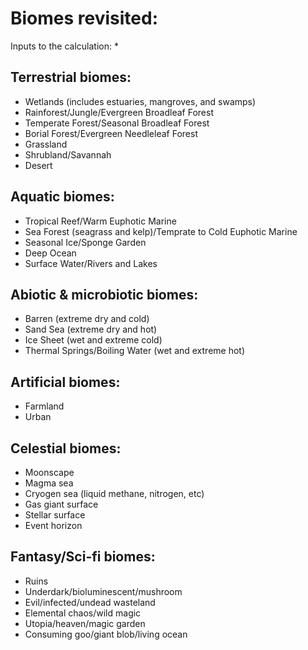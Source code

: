 # Biomes revisited:

Inputs to the calculation:
* 

## Terrestrial biomes:
* Wetlands (includes estuaries, mangroves, and swamps)
* Rainforest/Jungle/Evergreen Broadleaf Forest
* Temperate Forest/Seasonal Broadleaf Forest
* Borial Forest/Evergreen Needleleaf Forest
* Grassland
* Shrubland/Savannah
* Desert

## Aquatic biomes:
* Tropical Reef/Warm Euphotic Marine
* Sea Forest (seagrass and kelp)/Temprate to Cold Euphotic Marine
* Seasonal Ice/Sponge Garden
* Deep Ocean
* Surface Water/Rivers and Lakes

## Abiotic & microbiotic biomes:
* Barren (extreme dry and cold)
* Sand Sea (extreme dry and hot)
* Ice Sheet (wet and extreme cold)
* Thermal Springs/Boiling Water (wet and extreme hot)

## Artificial biomes:
* Farmland
* Urban

## Celestial biomes:
* Moonscape
* Magma sea
* Cryogen sea (liquid methane, nitrogen, etc)
* Gas giant surface
* Stellar surface
* Event horizon

## Fantasy/Sci-fi biomes:
* Ruins
* Underdark/bioluminescent/mushroom
* Evil/infected/undead wasteland
* Elemental chaos/wild magic
* Utopia/heaven/magic garden
* Consuming goo/giant blob/living ocean

